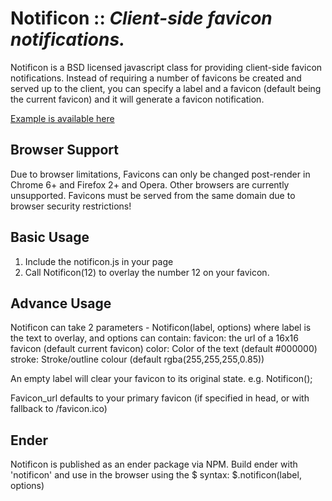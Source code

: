 # Notificon :: _Client-side favicon notifications._
Notificon is a BSD licensed javascript class for providing client-side favicon notifications.
Instead of requiring a number of favicons be created and served up to the client, you can specify a label and a favicon (default being the current favicon) and it will generate a favicon notification.

[Example is available here](https://makeable.github.io/Notificon/)

## Browser Support
Due to browser limitations, Favicons can only be changed post-render in Chrome 6+ and Firefox 2+ and Opera. Other browsers are currently unsupported.
Favicons must be served from the same domain due to browser security restrictions!

## Basic Usage
1) Include the notificon.js in your page
2) Call Notificon(12) to overlay the number 12 on your favicon.

## Advance Usage
Notificon can take 2 parameters - Notificon(label, options) where label is the text to overlay, and options can contain:
favicon: the url of a 16x16 favicon (default current favicon)
color: Color of the text (default #000000)
stroke: Stroke/outline colour (default rgba(255,255,255,0.85))

An empty label will clear your favicon to its original state. e.g. Notificon();

Favicon_url defaults to your primary favicon (if specified in head, or with fallback to /favicon.ico)

## Ender
Notificon is published as an ender package via NPM.
Build ender with 'notificon' and use in the browser using the $ syntax:
$.notificon(label, options)

